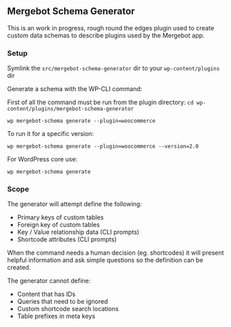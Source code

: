 ## Mergebot Schema Generator

This is an work in progress, rough round the edges plugin used to create custom data schemas to describe plugins used by the Mergebot app.

### Setup

Symlink the `src/mergebot-schema-generator` dir to your `wp-content/plugins` dir

Generate a schema with the WP-CLI command:

First of all the command must be run from the plugin directory:
`cd wp-content/plugins/mergebot-schema-generator`

`wp mergebot-schema generate --plugin=woocommerce`

To run it for a specific version:

`wp mergebot-schema generate --plugin=woocommerce --version=2.0`

For WordPress core use:

`wp mergebot-schema generate`

### Scope

The generator will attempt define the following:

- Primary keys of custom tables
- Foreign key of custom tables
- Key / Value relationship data (CLI prompts)
- Shortcode attributes (CLI prompts)

When the command needs a human decision (eg. shortcodes) it will present helpful information and ask simple questions so the definition can be created.

The generator cannot define:

- Content that has IDs
- Queries that need to be ignored
- Custom shortcode search locations
- Table prefixes in meta keys